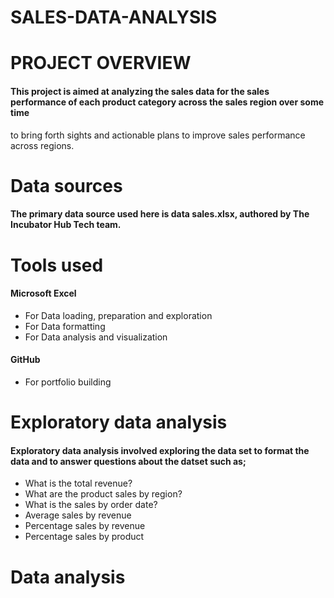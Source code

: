 # SALES-DATA-ANALYSIS


# PROJECT OVERVIEW
#### This project is aimed at analyzing the sales data for the sales performance of each product category across the sales region over some time
to bring forth sights and actionable plans to improve sales performance across regions.

# Data sources
#### The primary data source used here is data sales.xlsx,  authored by The Incubator Hub Tech team.


# Tools used
#### Microsoft Excel
- For Data loading, preparation and exploration
- For Data formatting
- For Data analysis and visualization

#### GitHub
-  For portfolio building

 
# Exploratory data analysis
#### Exploratory data analysis involved exploring the data set to format the data and to answer questions about the datset such as;
- What is the total revenue?
- What are the product sales by region?
- What is the sales by order date?
- Average sales by revenue
- Percentage sales by revenue
- Percentage sales by product


# Data analysis



